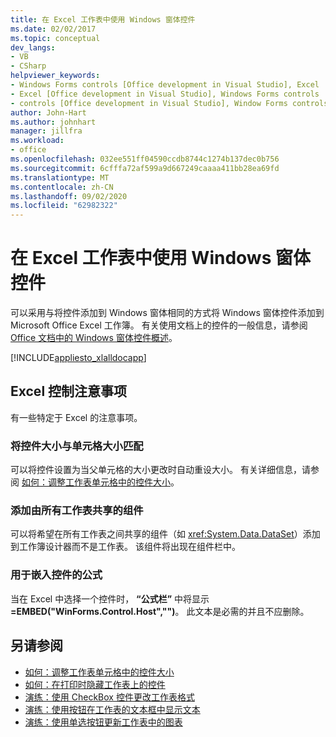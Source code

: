```yaml
---
title: 在 Excel 工作表中使用 Windows 窗体控件
ms.date: 02/02/2017
ms.topic: conceptual
dev_langs:
- VB
- CSharp
helpviewer_keywords:
- Windows Forms controls [Office development in Visual Studio], Excel
- Excel [Office development in Visual Studio], Windows Forms controls
- controls [Office development in Visual Studio], Window Forms controls
author: John-Hart
ms.author: johnhart
manager: jillfra
ms.workload:
- office
ms.openlocfilehash: 032ee551ff04590ccdb8744c1274b137dec0b756
ms.sourcegitcommit: 6cfffa72af599a9d667249caaaa411bb28ea69fd
ms.translationtype: MT
ms.contentlocale: zh-CN
ms.lasthandoff: 09/02/2020
ms.locfileid: "62982322"
---
```

# <a name="use-windows-forms-controls-on-excel-worksheets"></a>在 Excel 工作表中使用 Windows 窗体控件
  可以采用与将控件添加到 Windows 窗体相同的方式将 Windows 窗体控件添加到 Microsoft Office Excel 工作簿。 有关使用文档上的控件的一般信息，请参阅 [Office 文档中的 Windows 窗体控件概述](../vsto/windows-forms-controls-on-office-documents-overview.md)。

 [!INCLUDE[appliesto_xlalldocapp](../vsto/includes/appliesto-xlalldocapp-md.md)]

## <a name="control-considerations-for-excel"></a>Excel 控制注意事项
 有一些特定于 Excel 的注意事项。

### <a name="match-control-size-to-cell-size"></a>将控件大小与单元格大小匹配
 可以将控件设置为当父单元格的大小更改时自动重设大小。 有关详细信息，请参阅 [如何：调整工作表单元格中的控件大小](../vsto/how-to-resize-controls-within-worksheet-cells.md)。

### <a name="add-components-that-are-shared-by-all-worksheets"></a>添加由所有工作表共享的组件
 可以将希望在所有工作表之间共享的组件（如 <xref:System.Data.DataSet>）添加到工作簿设计器而不是工作表。 该组件将出现在组件栏中。

### <a name="formula-for-embedding-controls"></a>用于嵌入控件的公式
 当在 Excel 中选择一个控件时， **“公式栏”** 中将显示 **=EMBED("WinForms.Control.Host","")**。 此文本是必需的并且不应删除。

## <a name="see-also"></a>另请参阅
- [如何：调整工作表单元格中的控件大小](../vsto/how-to-resize-controls-within-worksheet-cells.md)
- [如何：在打印时隐藏工作表上的控件](../vsto/how-to-hide-controls-on-worksheets-when-printing.md)
- [演练：使用 CheckBox 控件更改工作表格式](../vsto/walkthrough-changing-worksheet-formatting-using-checkbox-controls.md)
- [演练：使用按钮在工作表的文本框中显示文本](../vsto/walkthrough-displaying-text-in-a-text-box-in-a-worksheet-using-a-button.md)
- [演练：使用单选按钮更新工作表中的图表](../vsto/walkthrough-updating-a-chart-in-a-worksheet-using-radio-buttons.md)

